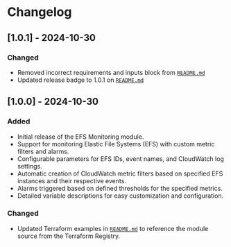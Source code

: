 # Changelog

## [1.0.1] - 2024-10-30

### Changed

- Removed incorrect requirements and inputs block from [`README.md`](README.md)
- Updated release badge to 1.0.1 on [`README.md`](README.md)

## [1.0.0] - 2024-10-30

### Added
- Initial release of the EFS Monitoring module.
- Support for monitoring Elastic File Systems (EFS) with custom metric filters and alarms.
- Configurable parameters for EFS IDs, event names, and CloudWatch log settings.
- Automatic creation of CloudWatch metric filters based on specified EFS instances and their respective events.
- Alarms triggered based on defined thresholds for the specified metrics.
- Detailed variable descriptions for easy customization and configuration.

### Changed
- Updated Terraform examples in [`README.md`](README.md) to reference the module source from the Terraform Registry.
